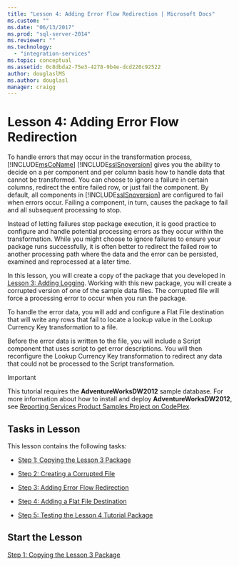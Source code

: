 ```yaml
---
title: "Lesson 4: Adding Error Flow Redirection | Microsoft Docs"
ms.custom: ""
ms.date: "06/13/2017"
ms.prod: "sql-server-2014"
ms.reviewer: ""
ms.technology: 
  - "integration-services"
ms.topic: conceptual
ms.assetid: 0c8dbda2-75e3-4278-9b4e-dcd220c92522
author: douglaslMS
ms.author: douglasl
manager: craigg
---
```

# Lesson 4: Adding Error Flow Redirection
  To handle errors that may occur in the transformation process, [!INCLUDE[msCoName](../includes/msconame-md.md)] [!INCLUDE[ssISnoversion](../includes/ssisnoversion-md.md)] gives you the ability to decide on a per component and per column basis how to handle data that cannot be transformed. You can choose to ignore a failure in certain columns, redirect the entire failed row, or just fail the component. By default, all components in [!INCLUDE[ssISnoversion](../includes/ssisnoversion-md.md)] are configured to fail when errors occur. Failing a component, in turn, causes the package to fail and all subsequent processing to stop.  
  
 Instead of letting failures stop package execution, it is good practice to configure and handle potential processing errors as they occur within the transformation. While you might choose to ignore failures to ensure your package runs successfully, it is often better to redirect the failed row to another processing path where the data and the error can be persisted, examined and reprocessed at a later time.  
  
 In this lesson, you will create a copy of the package that you developed in [Lesson 3: Adding Logging](lesson-3-add-logging-with-ssis.md). Working with this new package, you will create a corrupted version of one of the sample data files. The corrupted file will force a processing error to occur when you run the package.  
  
 To handle the error data, you will add and configure a Flat File destination that will write any rows that fail to locate a lookup value in the Lookup Currency Key transformation to a file.  
  
 Before the error data is written to the file, you will include a Script component that uses script to get error descriptions. You will then reconfigure the Lookup Currency Key transformation to redirect any data that could not be processed to the Script transformation.  
  
> [!IMPORTANT]  
>  This tutorial requires the **AdventureWorksDW2012** sample database. For more information about how to install and deploy **AdventureWorksDW2012**, see [Reporting Services Product Samples Project on CodePlex](http://go.microsoft.com/fwlink/p/?LinkId=526910).  
  
## Tasks in Lesson  
 This lesson contains the following tasks:  
  
-   [Step 1: Copying the Lesson 3 Package](lesson-4-1-copying-the-lesson-3-package.md)  
  
-   [Step 2: Creating a Corrupted File](lesson-4-2-creating-a-corrupted-file.md)  
  
-   [Step 3: Adding Error Flow Redirection](lesson-4-3-adding-error-flow-redirection.md)  
  
-   [Step 4: Adding a Flat File Destination](lesson-4-4-adding-a-flat-file-destination.md)  
  
-   [Step 5: Testing the Lesson 4 Tutorial Package](lesson-4-5-testing-the-lesson-4-tutorial-package.md)  
  
## Start the Lesson  
 [Step 1: Copying the Lesson 3 Package](lesson-4-1-copying-the-lesson-3-package.md)  
  
  
